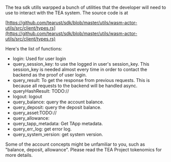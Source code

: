 The tea sdk utills warpped a bunch of utilities that the developer will need to use to interact with the TEA system. The source code is at 

[https://github.com/tearust/sdk/blob/master/utils/wasm-actor-utils/src/client/types.rs](https://github.com/tearust/sdk/blob/master/utils/wasm-actor-utils/src/client/types.rs)

Here's the list of functions:

* login: Used for user login
* query_session_key: to use the logged in user's session_key. This session_key is needed almost every time in order to contact the backend as the proof of user login.
* query_result: To get the response from previous requests. This is because all requests to the backend will be handled async.
* queryHashResult: TODO://
* logout: logout
* query_balance: query the account balance.
* query_deposit: query the deposit balance.
* query_asset:TODO://
* query_allowance:
* query_tapp_metadata: Get TApp metadata.
* query_err_log: get error log.
* query_system_version: get system version.

Some of the account concepts might be unfamiliar to you, such as "balance, deposit, allowance". Please read the TEA Project tokenomics for more details.
